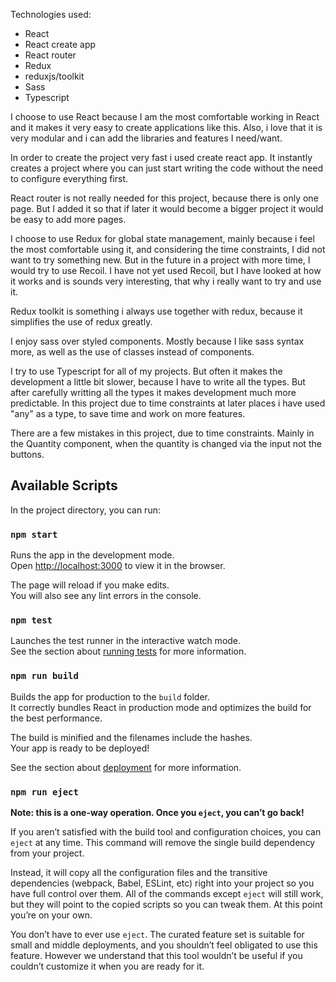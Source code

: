 Technologies used:
- React
- React create app
- React router
- Redux
- reduxjs/toolkit
- Sass
- Typescript

I choose to use React because I am the most comfortable working in React and it makes it very easy to create applications like this. Also, i love that it is very modular and i can add the libraries and features I need/want.

In order to create the project very fast i used create react app. It instantly creates a project where you can just start writing the code without the need to configure everything first.

React router is not really needed for this project, because there is only one page. But I added it so that if later it would become a bigger project it would be easy to add more pages.

I choose to use Redux for global state management, mainly because i feel the most comfortable using it, and considering the time constraints, I did not want to try something new. But in the future in a project with more time, I would try to use Recoil. I have not yet used Recoil, but I have looked at how it works and is sounds very interesting, that why i really want to try and use it.

Redux toolkit is something i always use together with redux, because it simplifies the use of redux greatly.

I enjoy sass over styled components. Mostly because I like sass syntax more, as well as the use of classes instead of components.

I try to use Typescript for all of my projects. But often it makes the development a little bit slower, because I have to write all the types. But after carefully writting all the types it makes development much more predictable. In this project due to time constraints at later places i have used "any" as a type, to save time and work on more features.

There are a few mistakes in this project, due to time constraints. Mainly in the Quantity component, when the quantity is changed via the input not the buttons.


## Available Scripts

In the project directory, you can run:

### `npm start`

Runs the app in the development mode.\
Open [http://localhost:3000](http://localhost:3000) to view it in the browser.

The page will reload if you make edits.\
You will also see any lint errors in the console.

### `npm test`

Launches the test runner in the interactive watch mode.\
See the section about [running tests](https://facebook.github.io/create-react-app/docs/running-tests) for more information.

### `npm run build`

Builds the app for production to the `build` folder.\
It correctly bundles React in production mode and optimizes the build for the best performance.

The build is minified and the filenames include the hashes.\
Your app is ready to be deployed!

See the section about [deployment](https://facebook.github.io/create-react-app/docs/deployment) for more information.

### `npm run eject`

**Note: this is a one-way operation. Once you `eject`, you can’t go back!**

If you aren’t satisfied with the build tool and configuration choices, you can `eject` at any time. This command will remove the single build dependency from your project.

Instead, it will copy all the configuration files and the transitive dependencies (webpack, Babel, ESLint, etc) right into your project so you have full control over them. All of the commands except `eject` will still work, but they will point to the copied scripts so you can tweak them. At this point you’re on your own.

You don’t have to ever use `eject`. The curated feature set is suitable for small and middle deployments, and you shouldn’t feel obligated to use this feature. However we understand that this tool wouldn’t be useful if you couldn’t customize it when you are ready for it.

